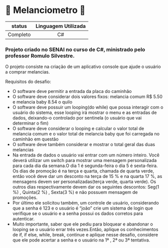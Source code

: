 # 🍉 Melanciometro 🍉

 status | Linguagem Utilizada
:--------:|:--------:
Completo | C#

### Projeto criado no SENAI no curso de C#, ministrado pelo professor Romulo Silvestre.

O projeto consiste na criação de um aplicativo console que ajude o usuário a comprar melancias.

Requisitos do desafio:
  * O software deve permitir a entrada da placa do caminhão
  * O software deve considerar dois valores fixos: melancia comum R$ 5.50 e melancia baby 8.54 o quilo
  * O software deve possuir um looping(do while) que possa interagir com o usuário do sistema, esse looping irá mostrar o menu e as entradas de dados, deixando-o controlado por sentinela (o usuário que vai determinar o fim)
  * O software deve considerar o looping e calcular o valor total de melancia comum e o valor total de melancia baby que foi carregada no caminhão em questão
  * O software deve também considerar e mostrar o total geral das duas melancias
  * Na entrada de dados o usuário vai entrar com um número inteiro. Você deverá utilizar um switch para mostrar uma mensagem personalizada para cada dia da semana.O dia 1 é segunda-feira o dia 5 é sexta-feira.
 Os dias de promoção é na terça e quarta, chamada de quarta verde, então você deve dar um desconto na terça de 15 % e na quarta 17 %, as mensagens devem ser personalizadas(terça verde, quarta verde).
 Os outros dias respectivamente devem dar os seguintes descontos: Seg(1 %) , Quinta(2 %) , Sexta(3 %) e não possuem mensagem de promoções.
  * Por último ele solicitou também, um controle de usuário, considerando que a senha é 123 e o usuário é “joão” crie um sistema de login que verifique se o usuário e a senha possui os dados corretos para autenticar.
  * Muito importante, saber que ele pediu para bloquear e abandonar o looping se o usuário errar três vezes.Então, aplique os conhecimentos de if, if else, while, break, continue e aplique nesse desafio, considere que ele pode acertar a senha e o usuário na 1ª , 2ª ou 3ª tentativa.

